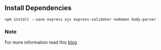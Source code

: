 ## Install Dependencies

```
npm install --save express ejs express-validator nodemon body-parser

```

### Note

For more information read this <a href="https://raddy.dev/blog/node-js-form-validation-using-express-validator-and-ejs/">blog </a>



